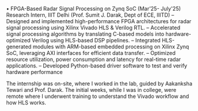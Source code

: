 • FPGA-Based Radar Signal Processing on Zynq SoC (Mar’25- July'25)
Research Intern, IIIT Delhi (Prof. Sumit J. Darak, Dept of ECE, IIITD)
– Designed and implemented high-performance FPGA architectures for radar signal processing using Xilinx Vivado
HLS & Verilog RTL.
– Accelerated signal processing algorithms by translating C-based models into hardware-optimized Verilog using HLS-based
DSP pipelines.
– Integrated HLS-generated modules with ARM-based embedded processing on Xilinx Zynq SoC, leveraging AXI
interfaces for efficient data transfer.
– Optimized resource utilization, power consumption and latency for real-time radar applications.
– Developed Python-based driver software to test and verify hardware performance

The internship was on-site, where I worked in the lab, guided by Aakanksha Tewari and Prof. Darak. The initial weeks, while I was in college, were remote where I underwent training to understand the Vivado workflow and how HLS works. 
